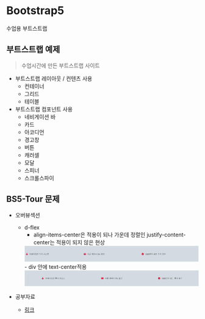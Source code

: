 # Bootstrap5
수업용 부트스트랩

## 부트스트랩 예제

> 수업시간에 만든 부트스트랩 사이트

- 부트스트랩 레이아웃 / 컨텐츠 사용
    - 컨테이너
    - 그리드
    - 테이블
- 부트스트랩 컴포넌트 사용
    - 네비게이션 바
    - 카드
    - 아코디언
    - 경고창
    - 버튼
    - 캐러셀
    - 모달
    - 스피너
    - 스크롤스파이

## BS5-Tour 문제
- 오버뷰섹션
    - d-flex 
        - align-items-center은 적용이 되나 가운데 정렬인 justify-content-center는 적용이 되지 않은 현상
        <img src="img/center.png">
        - div 안에 text-center적용
        <img src="img/center2.png">

- 공부자료
    - [링크](https://velog.io/@drv98/series/%EB%B6%80%ED%8A%B8%EC%8A%A4%ED%8A%B8%EB%9E%A9)